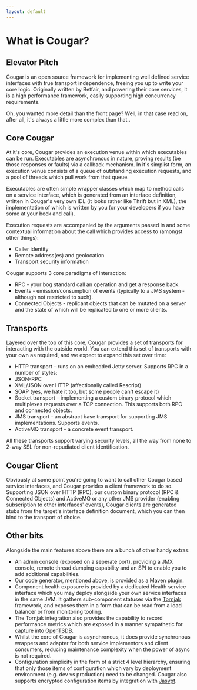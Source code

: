 ```yaml
---
layout: default
---
```

What is Cougar?
===============

Elevator Pitch
--------------

Cougar is an open source framework for implementing well defined service interfaces with true transport independence, freeing you up to write your core logic. Originally written by Betfair, and powering their core services, it is a high performance framework, easily supporting high concurrency requirements.

Oh, you wanted more detail than the front page? Well, in that case read on, after all, it's always a little more complex than that..

Core Cougar
-----------

At it's core, Cougar provides an execution venue within which executables can be run. Executables are asynchronous in nature, proving results (be those responses or faults) via a callback mechanism. In it's simplist form, an execution venue consists of a queue of outstanding execution requests, and a pool of threads which pull work from that queue.

Executables are often simple wrapper classes which map to method calls on a service interface, which is generated from an interface definition, written in Cougar's very own IDL (it looks rather like Thrift but in XML), the implementation of which is written by you (or your developers if you have some at your beck and call).

Execution requests are accompanied by the arguments passed in and some contextual information about the call which provides access to (amongst other things):

* Caller identity
* Remote address(es) and geolocation
* Transport security information

Cougar supports 3 core paradigms of interaction:

* RPC - your bog standard call an operation and get a response back.
* Events - emission/consumption of events (typically to a JMS system - although not restricted to such).
* Connected Objects - replicant objects that can be mutated on a server and the state of which will be replicated to one or more clients.

Transports
----------

Layered over the top of this core, Cougar provides a set of transports for interacting with the outside world. You can extend this set of transports with your own as required, and we expect to expand this set over time:

* HTTP transport - runs on an embedded Jetty server. Supports RPC in a number of styles:
 * JSON-RPC
 * XML/JSON over HTTP (affectionally called Rescript)
 * SOAP (yes, we hate it too, but some people can't escape it)
* Socket transport - implementing a custom binary protocol which multiplexes requests over a TCP connection. This supports both RPC and connected objects.
* JMS transport - an abstract base transport for supporting JMS implementations. Supports events.
* ActiveMQ transport - a concrete event transport.

All these transports support varying security levels, all the way from none to 2-way SSL for non-repudiated client identification.

Cougar Client
-------------

Obviously at some point you're going to want to call other Cougar based service interfaces, and Cougar provides a client framework to do so. Supporting JSON over HTTP (RPC), our custom binary protocol (RPC & Connected Objects) and ActiveMQ or any other JMS provider (enabling subscription to other interfaces' events), Cougar clients are generated stubs from the target's interface definition document, which you can then bind to the transport of choice.

Other bits
----------

Alongside the main features above there are a bunch of other handy extras:

* An admin console (exposed on a seperate port), providing a JMX console, remote thread dumping capability and an SPI to enable you to add additional capabilities.
* Our code generator, mentioned above, is provided as a Maven plugin.
* Component health exposure is provided by a dedicated Health service interface which you may deploy alongside your own service interfaces in the same JVM. It gathers sub-component statuses via the [Tornjak](http://betfair.github.io/tornjak) framework, and exposes them in a form that can be read from a load balancer or from monitoring tooling. 
* The Tornjak integration also provides the capability to record performance metrics which are exposed in a manner sympathetic for capture into [OpenTSDB](http://opentsdb.net).
* Whilst the core of Cougar is asynchronous, it does provide synchronous wrappers and adapter for both service implementors and client consumers, reducing maintenance complexity when the power of async is not required.
* Configuration simplicity in the form of a strict 4 level hierarchy, ensuring that only those items of configuration which vary by deployment environment (e.g. dev vs production) need to be changed. Cougar also supports encrypted configuration items by integration with [Jasypt](http://www.jasypt.org).
